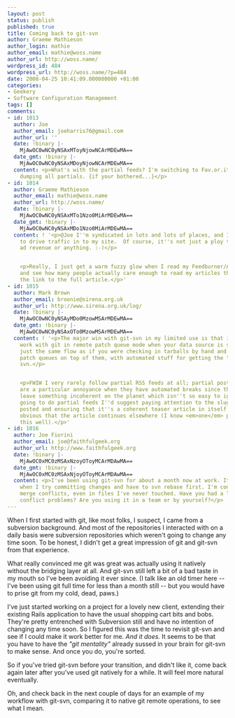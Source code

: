 ```yaml
---
layout: post
status: publish
published: true
title: Coming back to git-svn
author: Graeme Mathieson
author_login: mathie
author_email: mathie@woss.name
author_url: http://woss.name/
wordpress_id: 484
wordpress_url: http://woss.name/?p=484
date: 2008-04-25 10:41:09.000000000 +01:00
categories:
- Geekery
- Software Configuration Management
tags: []
comments:
- id: 1013
  author: Joe
  author_email: joeharris76@gmail.com
  author_url: ''
  date: !binary |-
    MjAwOC0wNC0yNSAxMToyNjowNCArMDEwMA==
  date_gmt: !binary |-
    MjAwOC0wNC0yNSAxMDoyNjowNCArMDEwMA==
  content: <p>What's with the partial feeds? I'm switching to Fav.or.it so I'll be
    dumping all partials. {if your bothered...}</p>
- id: 1014
  author: Graeme Mathieson
  author_email: mathie@woss.name
  author_url: http://woss.name/
  date: !binary |-
    MjAwOC0wNC0yNSAxMTo1Nzo0MiArMDEwMA==
  date_gmt: !binary |-
    MjAwOC0wNC0yNSAxMDo1Nzo0MiArMDEwMA==
  content: ! '<p>@Joe I''m syndicated in lots and lots of places, and I''d quite like
    to drive traffic in to my site.  Of course, it''s not just a ploy to generate
    ad revenue or anything. :-)</p>


    <p>Really, I just get a warm fuzzy glow when I read my Feedburner/Analytics stats
    and see how many people actually care enough to read my articles that they follow
    the link to the full article.</p>'
- id: 1015
  author: Mark Brown
  author_email: broonie@sirena.org.uk
  author_url: http://www.sirena.org.uk/log/
  date: !binary |-
    MjAwOC0wNC0yNSAyMDo0MzowMSArMDEwMA==
  date_gmt: !binary |-
    MjAwOC0wNC0yNSAxOTo0MzowMSArMDEwMA==
  content: ! '<p>The major win with git-svn in my limited use is that it lets you
    work with git in remote patch queue mode when your data source is svn - it''s
    just the same flow as if you were checking in tarballs by hand and maintaining
    patch queues on top of them, with automated stuff for getting the "tarball" from
    svn.</p>


    <p>FWIW I very rarely follow partial RSS feeds at all; partial posts on planets
    are a particular annoyance when they have automated breaks since they tend to
    leave something incoherent on the planet which isn''t so easy to ignore. If you''re
    going to do partial feeds I''d suggest paying attention to the slug that gets
    posted and ensuring that it''s a coherent teaser article in itself and that it''s
    obvious that the article continues elsewhere (I know <em>one</em> person who does
    this well).</p>'
- id: 1016
  author: Joe Fiorini
  author_email: joe@faithfulgeek.org
  author_url: http://www.faithfulgeek.org
  date: !binary |-
    MjAwOC0xMC0zMSAxNzoyOToyMCArMDAwMA==
  date_gmt: !binary |-
    MjAwOC0xMC0zMSAxNjoyOToyMCArMDAwMA==
  content: <p>I've been using git-svn for about a month now at work. It is SO frustrating
    when I try committing changes and have to svn rebase first. I'm constantly resolving
    merge conflicts, even in files I've never touched. Have you had a lot of merge
    conflict problems? Are you using it in a team or by yourself?</p>
---
```

When I first started with git, like most folks, I suspect, I came from a
subversion background. And most of the repositories I interacted with on a
daily basis were subversion repositories which weren't going to change any
time soon. To be honest, I didn't get a great impression of git and git-svn
from that experience.

What really convinced me git was great was actually using it natively without
the bridging layer at all. And git-svn still left a bit of a bad taste in my
mouth so I've been avoiding it ever since. (I talk like an old timer here --
I've been using git full time for less than a month still -- but you would
have to prise git from my cold, dead, paws.)

I've just started working on a project for a lovely new client, extending
their existing Rails application to have the usual shopping cart bits and
bobs. They're pretty entrenched with Subversion still and have no intention of
changing any time soon. So I figured this was the time to revisit git-svn and
see if I could make it work better for me. *And it does.* It seems to be that
you have to have the *"git mentality"* already sussed in your brain for
git-svn to make sense. And once you do, you're sorted.

So if you've tried git-svn before your transition, and didn't like it, come
back again later after you've used git natively for a while. It will feel more
natural eventually.

Oh, and check back in the next couple of days for an example of my workflow
with git-svn, comparing it to native git remote operations, to see what I
mean.
